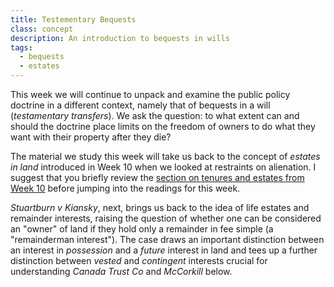 ```yaml
---
title: Testementary Bequests
class: concept
description: An introduction to bequests in wills
tags:
  - bequests
  - estates
---
```


This week we will continue to unpack and examine the public policy doctrine in a different context, namely that of bequests in a will (*testamentary transfers*). We ask the question: to what extent can and should the doctrine place limits on the freedom of owners to do what they want with their property after they die? 

The material we study this week will take us back to the concept of *estates in land* introduced in Week 10 when we looked at restraints on alienation. I suggest that you briefly review the [section on tenures and estates from Week 10](../week10/#tenures--and-estates) before jumping into the readings for this week. 

*Stuartburn v Kiansky*, next, brings us back to the idea of life estates and remainder interests, raising the question of whether one can be considered an "owner" of land if they hold only a remainder in fee simple (a "remainderman interest"). The case draws an important distinction between an interest in *possession* and a *future* interest in land and tees up a further distinction between *vested* and *contingent* interests crucial for understanding *Canada Trust Co* and *McCorkill* below. 
